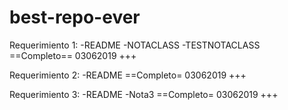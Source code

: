 # best-repo-ever
Requerimiento 1:
-README
-NOTACLASS
-TESTNOTACLASS
==Completo==
03062019
+++

Requerimiento 2:
-README
==Completo=
03062019
+++

Requerimiento 3:
-README
-Nota3
==Completo=
03062019
+++
